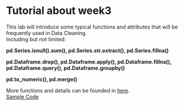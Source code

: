 # Tutorial about week3

This lab will introduce some typical functions and attributes that will be frequently used in Data Cleaning.<br>
Including but not limited:<br>

**pd.Series.isnull().sum(), pd.Series.str.extract(), pd.Series.fillna()<br>**

**pd.Dataframe.drop(), pd.Dataframe.apply(), pd.Dataframe.fillna(), pd.Dataframe.query(), pd.Dataframe.groupby()<br>**

**pd.to_numeric(), pd.merge()<br>**

More functions and details can be founded in [here](https://pandas.pydata.org/pandas-docs/stable/reference/series.html).<br>
[Sample Code](https://github.com/szhbest/COMP9321/blob/master/Week3%20Data%20Cleaning/demo.py)
